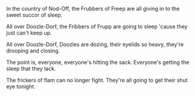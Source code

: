 In the country of Nod-Off, the Frubbers of Freep are all giving in to the sweet succor of sleep.

All over Doozle-Dorf, the Fribbers of Frupp are going to sleep 'cause they just can't keep up.

All over Doozle-Dorf, Doozles are dozing, their eyelids so heavy, they're drooping and closing.

The point is, everyone, everyone's hitting the sack. Everyone's getting the sleep that they lack.

The frickers of flam can no longer fight. They're all going to get their shut eye tonight.

